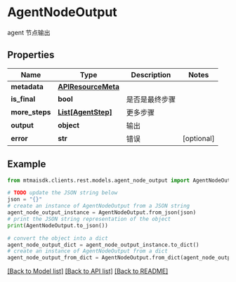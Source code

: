 # AgentNodeOutput

agent 节点输出

## Properties

Name | Type | Description | Notes
------------ | ------------- | ------------- | -------------
**metadata** | [**APIResourceMeta**](APIResourceMeta.md) |  | 
**is_final** | **bool** | 是否是最终步骤 | 
**more_steps** | [**List[AgentStep]**](AgentStep.md) | 更多步骤 | 
**output** | **object** | 输出 | 
**error** | **str** | 错误 | [optional] 

## Example

```python
from mtmaisdk.clients.rest.models.agent_node_output import AgentNodeOutput

# TODO update the JSON string below
json = "{}"
# create an instance of AgentNodeOutput from a JSON string
agent_node_output_instance = AgentNodeOutput.from_json(json)
# print the JSON string representation of the object
print(AgentNodeOutput.to_json())

# convert the object into a dict
agent_node_output_dict = agent_node_output_instance.to_dict()
# create an instance of AgentNodeOutput from a dict
agent_node_output_from_dict = AgentNodeOutput.from_dict(agent_node_output_dict)
```
[[Back to Model list]](../README.md#documentation-for-models) [[Back to API list]](../README.md#documentation-for-api-endpoints) [[Back to README]](../README.md)


